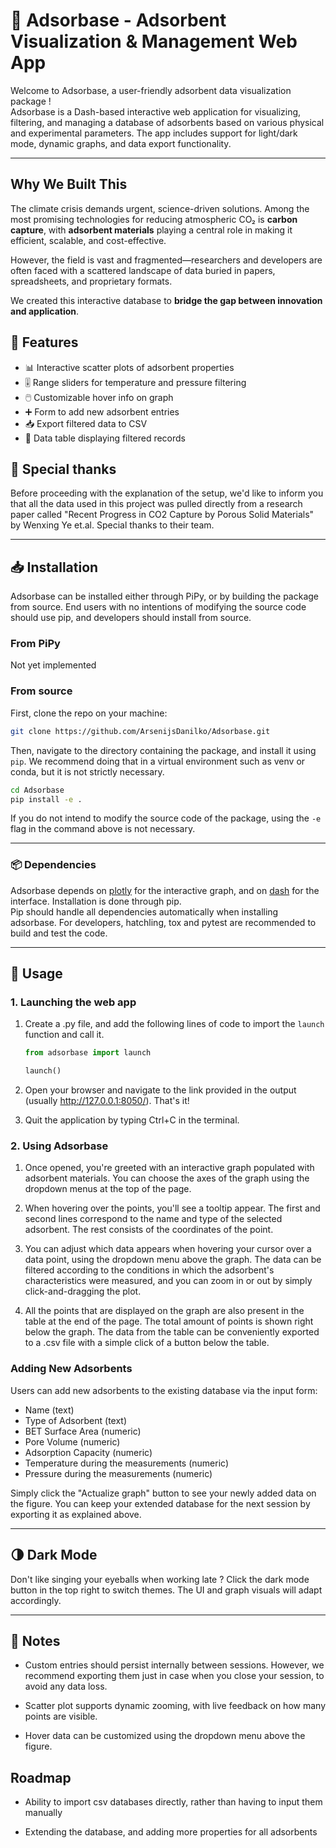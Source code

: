 # 🧪 Adsorbase - Adsorbent Visualization & Management Web App

Welcome to Adsorbase, a user-friendly adsorbent data visualization package !  
Adsorbase is a Dash-based interactive web application for visualizing, filtering, and managing a database of adsorbents based on various physical and experimental parameters. The app includes support for light/dark mode, dynamic graphs, and data export functionality.

---

## Why We Built This

The climate crisis demands urgent, science-driven solutions. Among the most promising technologies for reducing atmospheric CO₂ is **carbon capture**, with **adsorbent materials** playing a central role in making it efficient, scalable, and cost-effective.

However, the field is vast and fragmented—researchers and developers are often faced with a scattered landscape of data buried in papers, spreadsheets, and proprietary formats.

We created this interactive database to **bridge the gap between innovation and application**.

## 🚀 Features

- 📊 Interactive scatter plots of adsorbent properties
- 🎚️ Range sliders for temperature and pressure filtering
- 🖱️ Customizable hover info on graph
- ➕ Form to add new adsorbent entries
- 📥 Export filtered data to CSV
- 📄 Data table displaying filtered records

## 🚀 Special thanks

Before proceeding with the explanation of the setup, we'd like to inform you that all the data used in this project was pulled directly from a research paper called "Recent Progress in CO2 Capture by Porous Solid Materials" by Wenxing Ye et.al. Special thanks to their team.

---

## 📥 Installation

Adsorbase can be installed either through PiPy, or by building the package from source. End users with no intentions of modifying the source code should use pip, and developers should install from source.

### From PiPy

Not yet implemented

### From source

First, clone the repo on your machine:  

```bash
git clone https://github.com/ArsenijsDanilko/Adsorbase.git
```

Then, navigate to the directory containing the package, and install it using `pip`. We recommend doing that in a virtual environment such as venv or conda, but it is not strictly necessary.
  
```bash
cd Adsorbase
pip install -e .
```
  
If you do not intend to modify the source code of the package, using the `-e` flag in the command above is not necessary.

---

### 📦 Dependencies

Adsorbase depends on [plotly](https://dash.plotly.com/) for the interactive graph, and on [dash](https://plotly.com/dash/) for the interface. Installation is done through pip.  
Pip should handle all dependencies automatically when installing adsorbase. For developers, hatchling, tox and pytest are recommended to build and test the code.

---

## 🔧 Usage

### 1. Launching the web app

1. Create a .py file, and add the following lines of code to import the `launch` function and call it.

    ```python
    from adsorbase import launch

    launch()
    ```

1. Open your browser and navigate to the link provided in the output (usually <http://127.0.0.1:8050/>). That's it!

1. Quit the application by typing Ctrl+C in the terminal.

### 2. Using Adsorbase

1. Once opened, you're greeted with an interactive graph populated with adsorbent materials. You can choose the axes of the graph using the dropdown menus at the top of the page.

1. When hovering over the points, you'll see a tooltip appear. The first and second lines correspond to the name and type of the selected adsorbent. The rest consists of the coordinates of the point.

1. You can adjust which data appears when hovering your cursor over a data point, using the dropdown menu above the graph. The data can be filtered according to the conditions in which the adsorbent's characteristics were measured, and you can zoom in or out by simply click-and-dragging the plot.

1. All the points that are displayed on the graph are also present in the table at the end of the page. The total amount of points is shown right below the graph. The data from the table can be conveniently exported to a .csv file with a simple click of a button below the table.

### Adding New Adsorbents

Users can add new adsorbents to the existing database via the input form:

- Name (text)
- Type of Adsorbent (text)
- BET Surface Area (numeric)
- Pore Volume (numeric)
- Adsorption Capacity (numeric)
- Temperature during the measurements (numeric)
- Pressure during the measurements (numeric)

Simply click the "Actualize graph" button to see your newly added data on the figure.
You can keep your extended database for the next session by exporting it as explained above.

---

## 🌗 Dark Mode

Don't like singing your eyeballs when working late ? Click the dark mode button in the top right to switch themes. The UI and graph visuals will adapt accordingly.

---

## 📝 Notes

- Custom entries should persist internally between sessions. However, we recommend exporting them just in case when you close your session, to avoid any data loss.

- Scatter plot supports dynamic zooming, with live feedback on how many points are visible.

- Hover data can be customized using the dropdown menu above the figure.

## Roadmap

- Ability to import csv databases directly, rather than having to input them manually

- Extending the database, and adding more properties for all adsorbents
